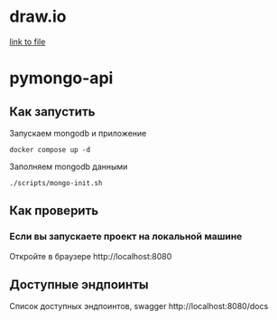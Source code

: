 # draw.io
[link to file](https://drive.google.com/file/d/18m9Qc9q3k9XdvEEW0YAbDCZjYfbxZmRY/view?usp=sharing)

# pymongo-api

## Как запустить

Запускаем mongodb и приложение

```shell
docker compose up -d
```

Заполняем mongodb данными

```shell
./scripts/mongo-init.sh
```

## Как проверить

### Если вы запускаете проект на локальной машине

Откройте в браузере http://localhost:8080

## Доступные эндпоинты

Список доступных эндпоинтов, swagger http://localhost:8080/docs